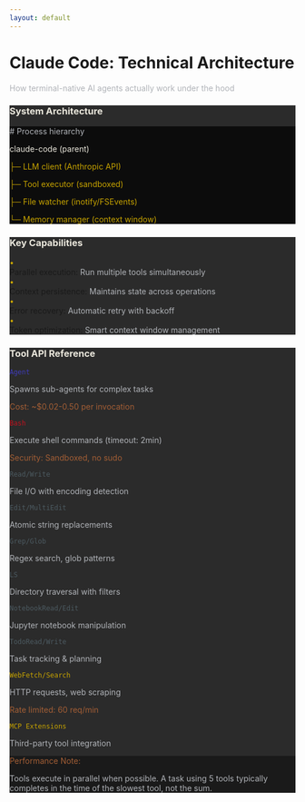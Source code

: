 ```yaml
---
layout: default
---
```


# Claude Code: Technical Architecture

<div class="text-lg text-fog-grey mb-6">How terminal-native AI agents actually work under the hood</div>

<div class="grid grid-cols-12 gap-6">

<!-- Left Column - Architecture Overview -->
<div class="col-span-5">
  <div class="bg-ash-graphite rounded-lg p-4 mb-4">
    <h3 class="text-lg font-bold text-bone-white mb-3">System Architecture</h3>
    <div class="bg-obsidian-black p-3 rounded font-mono text-xs">
      <p class="text-fog-grey"># Process hierarchy</p>
      <p class="text-bone-white">claude-code (parent)</p>
      <p class="text-signal-gold ml-2">├─ LLM client (Anthropic API)</p>
      <p class="text-signal-gold ml-2">├─ Tool executor (sandboxed)</p>
      <p class="text-signal-gold ml-2">├─ File watcher (inotify/FSEvents)</p>
      <p class="text-signal-gold ml-2">└─ Memory manager (context window)</p>
    </div>
  </div>

  <v-click>
  <div class="bg-ash-graphite rounded-lg p-4">
    <h3 class="text-lg font-bold text-bone-white mb-3">Key Capabilities</h3>
    <div class="space-y-2 text-sm">
      <div class="flex items-start gap-2">
        <span class="text-signal-gold">•</span>
        <div>
          <span class="font-semibold">Parallel execution:</span>
          <span class="text-fog-grey"> Run multiple tools simultaneously</span>
        </div>
      </div>
      <div class="flex items-start gap-2">
        <span class="text-signal-gold">•</span>
        <div>
          <span class="font-semibold">Context persistence:</span>
          <span class="text-fog-grey"> Maintains state across operations</span>
        </div>
      </div>
      <div class="flex items-start gap-2">
        <span class="text-signal-gold">•</span>
        <div>
          <span class="font-semibold">Error recovery:</span>
          <span class="text-fog-grey"> Automatic retry with backoff</span>
        </div>
      </div>
      <div class="flex items-start gap-2">
        <span class="text-signal-gold">•</span>
        <div>
          <span class="font-semibold">Token optimization:</span>
          <span class="text-fog-grey"> Smart context window management</span>
        </div>
      </div>
    </div>
  </div>
  </v-click>
</div>

<!-- Right Column - Tool Breakdown -->
<div class="col-span-7">
  <div class="bg-ash-graphite rounded-lg p-4 h-full">
    <h3 class="text-lg font-bold text-bone-white mb-3">Tool API Reference</h3>
    <div class="grid grid-cols-2 gap-x-4 gap-y-2 text-xs">
      <!-- Critical Tools -->
      <div class="border-l-2 border-deep-indigo pl-2">
        <code class="text-deep-indigo font-mono font-bold">Agent</code>
        <p class="text-fog-grey">Spawns sub-agents for complex tasks</p>
        <p class="text-xs text-iron-ochre">Cost: ~$0.02-0.50 per invocation</p>
      </div>
      <div class="border-l-2 border-crimson-signal pl-2">
        <code class="text-crimson-signal font-mono font-bold">Bash</code>
        <p class="text-fog-grey">Execute shell commands (timeout: 2min)</p>
        <p class="text-xs text-iron-ochre">Security: Sandboxed, no sudo</p>
      </div>
      <!-- File Operations -->
      <div class="border-l-2 border-slate-steel pl-2">
        <code class="text-slate-steel font-mono">Read/Write</code>
        <p class="text-fog-grey">File I/O with encoding detection</p>
      </div>
      <div class="border-l-2 border-slate-steel pl-2">
        <code class="text-slate-steel font-mono">Edit/MultiEdit</code>
        <p class="text-fog-grey">Atomic string replacements</p>
      </div>
      <!-- Search Tools -->
      <div class="border-l-2 border-slate-steel pl-2">
        <code class="text-slate-steel font-mono">Grep/Glob</code>
        <p class="text-fog-grey">Regex search, glob patterns</p>
      </div>
      <div class="border-l-2 border-slate-steel pl-2">
        <code class="text-slate-steel font-mono">LS</code>
        <p class="text-fog-grey">Directory traversal with filters</p>
      </div>
      <!-- Specialized Tools -->
      <div class="border-l-2 border-slate-steel pl-2">
        <code class="text-slate-steel font-mono">NotebookRead/Edit</code>
        <p class="text-fog-grey">Jupyter notebook manipulation</p>
      </div>
      <div class="border-l-2 border-slate-steel pl-2">
        <code class="text-slate-steel font-mono">TodoRead/Write</code>
        <p class="text-fog-grey">Task tracking & planning</p>
      </div>
      <!-- Web Tools -->
      <div class="border-l-2 border-signal-gold pl-2">
        <code class="text-signal-gold font-mono">WebFetch/Search</code>
        <p class="text-fog-grey">HTTP requests, web scraping</p>
        <p class="text-xs text-iron-ochre">Rate limited: 60 req/min</p>
      </div>
      <div class="border-l-2 border-signal-gold pl-2">
        <code class="text-signal-gold font-mono">MCP Extensions</code>
        <p class="text-fog-grey">Third-party tool integration</p>
      </div>
    </div>
    <v-click>
    <div class="mt-4 p-2 bg-charcoal-tint rounded text-xs">
      <p class="text-iron-ochre font-semibold">Performance Note:</p>
      <p class="text-fog-grey">Tools execute in parallel when possible. A task using 5 tools typically completes in the time of the slowest tool, not the sum.</p>
    </div>
    </v-click>
  </div>
</div>

</div>

<!--
This is the actual architecture. No magic, no hype - just a well-designed system that gives an LLM access to your operating system through a controlled API.

The Agent tool is particularly interesting - it can spawn sub-agents for complex tasks, essentially creating a tree of autonomous workers. This is how it handles those massive refactoring jobs.

Notice the sandboxing on Bash commands - you can't accidentally rm -rf your system. And the rate limiting on web requests prevents abuse. These aren't afterthoughts - they're core to the design.
-->

<style>
  .text-crimson-signal { color: #C1121F; }
  .text-signal-gold { color: #C6A300; }
  .text-slate-steel { color: #4C5A61; }
  .text-fog-grey { color: #B0B3B8; }
  .text-bone-white { color: #EAE7DC; }
  .text-deep-indigo { color: #3F3CBB; }
  .text-iron-ochre { color: #A35E35; }
  .bg-ash-graphite { background-color: #2B2B2B; }
  .bg-charcoal-tint { background-color: #1A1A1A; }
  .bg-obsidian-black { background-color: #0C0C0C; }
  .border-crimson-signal { border-color: #C1121F; }
  .border-signal-gold { border-color: #C6A300; }
  .border-slate-steel { border-color: #4C5A61; }
  .border-deep-indigo { border-color: #3F3CBB; }
</style>